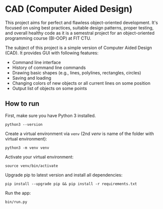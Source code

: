 # CAD (Computer Aided Design)

This project aims for perfect and flawless object-oriented development. 
It's focused on using best practices, suitable design patterns, proper testing, and overall healthy code 
as it is a semestral project for an object-oriented programming course (BI-OOP) at FIT CTU.

The subject of this project is a simple version of Computer Aided Design (CAD). 
It provides GUI with following features:
* Command line interface
* History of command line commands
* Drawing basic shapes (e.g., lines, polylines, rectangles, circles)
* Saving and loading
* Changing colors of new objects or all current lines on some position
* Output list of objects on some points


## How to run

First, make sure you have Python 3 installed.
```
python3 --version
```

Create a virtual environment via `venv` (2nd *venv* is name of the folder with virtual environment):
```
python3 -m venv venv
```

Activate your virtual environment:
```
source venv/bin/activate
```

Upgrade pip to latest version and install all dependencies:
```
pip install --upgrade pip && pip install -r requirements.txt
```

Run the app:
```
bin/run.py
```